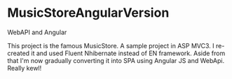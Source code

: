 MusicStoreAngularVersion
========================

WebAPI and Angular

This project is the famous MusicStore. A sample project in ASP MVC3. I re-created it and used Fluent Nhibernate instead of EN framework.
Aside from that I'm now gradually converting it into SPA using Angular JS and WebApi. Really kewl!
